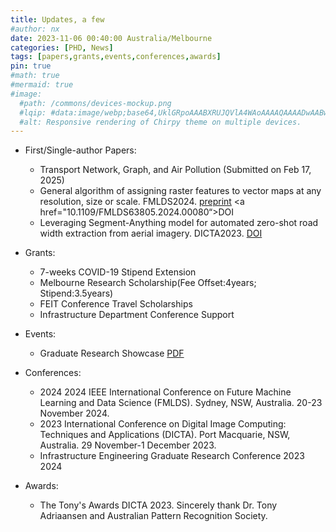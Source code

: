 ```yaml
---
title: Updates, a few
#author: nx
date: 2023-11-06 00:40:00 Australia/Melbourne
categories: [PHD, News]
tags: [papers,grants,events,conferences,awards]
pin: true
#math: true
#mermaid: true
#image:
  #path: /commons/devices-mockup.png
  #lqip: #data:image/webp;base64,UklGRpoAAABXRUJQVlA4WAoAAAAQAAAADwAABwAAQUxQSDIAAAARL0AmbZurmr57yyIiqE8oiG0bejIYEQTgqiDA9vqnsUSI6H+oAERp2HZ65qP/VIA#WAFZQOCBCAAAA8AEAnQEqEAAIAAVAfCWkAALp8sF8rgRgAP7o9FDvMCkMde9PK7euH5M1m6VWoDXf2FkP3BqV0ZYbO6NA/VFIAAAA
  #alt: Responsive rendering of Chirpy theme on multiple devices.
---
```


- First/Single-author Papers:
  + Transport Network, Graph, and Air Pollution (Submitted on Feb 17, 2025)
  + General algorithm of assigning raster features to vector maps at any resolution, size or scale. FMLDS2024. <a href="https://arxiv.org/abs/2407.10599">preprint</a> <a href="10.1109/FMLDS63805.2024.00080“>DOI</a>
  + Leveraging Segment-Anything model for automated zero-shot road width extraction from aerial imagery. DICTA2023. <a href="https://doi.org/10.1109/DICTA60407.2023.00032">DOI</a>
    
- Grants:
  + 7-weeks COVID-19 Stipend Extension 
  + Melbourne Research Scholarship(Fee Offset:4years; Stipend:3.5years)
  + FEIT Conference Travel Scholarships 
  + Infrastructure Department Conference Support
  
    
- Events:
  + Graduate Research Showcase <a href="https://acrobat.adobe.com/link/review?uri=urn:aaid:scds:US:04ee87c4-62c6-31b8-9fc8-d952e92484ae">PDF</a>

- Conferences:
  + 2024 2024 IEEE International Conference on Future Machine Learning and Data Science (FMLDS). Sydney, NSW, Australia. 20-23 November 2024.
  + 2023 International Conference on Digital Image Computing: Techniques and Applications (DICTA). Port Macquarie, NSW, Australia. 29 November-1 December 2023.
  + Infrastructure Engineering Graduate Research Conference 2023 2024
  
 
- Awards:
  + The Tony's Awards DICTA 2023. Sincerely thank Dr. Tony Adriaansen and Australian Pattern Recognition Society. 

